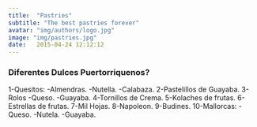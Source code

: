 ```yaml
---
title:  "Pastries"
subtitle: "The best pastries forever"
avatar: "img/authors/logo.jpg"
image: "img/pastries.jpg"
date:   2015-04-24 12:12:12
---
```


### Diferentes Dulces Puertorriquenos?


  1-Quesitos:
   -Almendras.
    -Nutella.
     -Calabaza.
       2-Pastelillos de Guayaba.
        3-Rolos
         -Queso.
          -Guayaba.
           4-Tornillos de Crema.
            5-Kolaches de frutas.
           6-Estrellas de frutas.
          7-Mil Hojas.
         8-Napoleon.
        9-Budines.
      10-Mallorcas:
    -Queso.
   -Nutela.
 -Guayaba.
